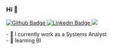### Hi 👋
<p>
  <a href="https://github.com/MarceloRodrigues7">
  <img src="https://camo.githubusercontent.com/2b127ba1306ce023406c71a3b95abded979bba37/68747470733a2f2f696d672e736869656c64732e696f2f62616467652f2d4769746875622d3030303f7374796c653d666f722d7468652d6261646765266c6f676f3d476974687562266c6f676f436f6c6f723d7768697465266c696e6b3d68747470733a2f2f6769746875622e636f6d2f6c65656f6e6172646f766172676173" alt="Github Badge" data-canonical-src="https://img.shields.io/badge/-Github-000?style=for-the-badge&amp;logo=Github&amp;logoColor=white&amp;link=https://github.com/MarceloRodrigues7" style="max-width:100%;">
  </a>
  <a href="https://www.linkedin.com/in/marcelovvrodrigues/">
  <img src="https://camo.githubusercontent.com/6411dd0b01742a96801e16d5cff34835db740603/68747470733a2f2f696d672e736869656c64732e696f2f62616467652f2d4c696e6b6564496e2d626c75653f7374796c653d666f722d7468652d6261646765266c6f676f3d4c696e6b6564696e266c6f676f436f6c6f723d7768697465266c696e6b3d68747470733a2f2f7777772e6c696e6b6564696e2e636f6d2f696e2f6c656f6e6172646f2d6c7569732d64652d7661726761732f" alt="Linkedin Badge" data-canonical-src="https://img.shields.io/badge/-LinkedIn-blue?style=for-the-badge&amp;logo=Linkedin&amp;logoColor=white&amp;link=https://github.com/MarceloRodrigues7" style="max-width:100%;">
  </a>
  <img src="https://www.codewars.com/users/friedalien/badges/micro">
  </p>
- 🔭 I currently work as a Systems Analyst</br >
- 🌱 learning BI</br > 

